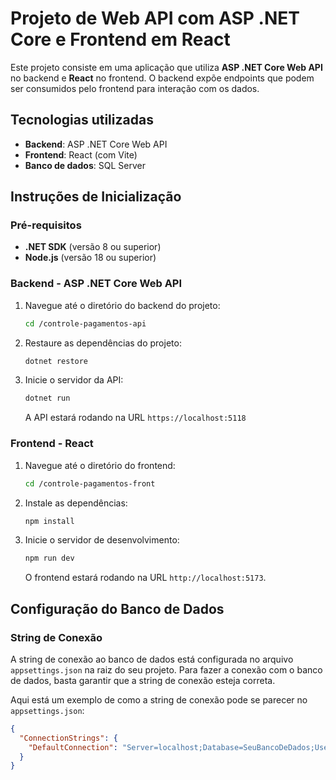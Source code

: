 
# Projeto de Web API com ASP .NET Core e Frontend em React

Este projeto consiste em uma aplicação que utiliza **ASP .NET Core Web API** no backend e **React** no frontend. O backend expõe endpoints que podem ser consumidos pelo frontend para interação com os dados.

## Tecnologias utilizadas

- **Backend**: ASP .NET Core Web API
- **Frontend**: React (com Vite)
- **Banco de dados**: SQL Server

## Instruções de Inicialização

### Pré-requisitos

- **.NET SDK** (versão 8 ou superior)
- **Node.js** (versão 18 ou superior)

### Backend - ASP .NET Core Web API

1. Navegue até o diretório do backend do projeto:

   ```bash
   cd /controle-pagamentos-api
   ```

2. Restaure as dependências do projeto:

   ```bash
   dotnet restore
   ```

3. Inicie o servidor da API:

   ```bash
   dotnet run
   ```

   A API estará rodando na URL `https://localhost:5118`

### Frontend - React

1. Navegue até o diretório do frontend:

   ```bash
   cd /controle-pagamentos-front
   ```

2. Instale as dependências:

   ```bash
   npm install
   ```

3. Inicie o servidor de desenvolvimento:

   ```bash
   npm run dev
   ```

   O frontend estará rodando na URL `http://localhost:5173`.

## Configuração do Banco de Dados

### String de Conexão

A string de conexão ao banco de dados está configurada no arquivo `appsettings.json` na raiz do seu projeto. Para fazer a conexão com o banco de dados, basta garantir que a string de conexão esteja correta.

Aqui está um exemplo de como a string de conexão pode se parecer no `appsettings.json`:

```json
{
  "ConnectionStrings": {
    "DefaultConnection": "Server=localhost;Database=SeuBancoDeDados;User Id=seuUsuario;Password=suaSenha;"
  }
}
```
